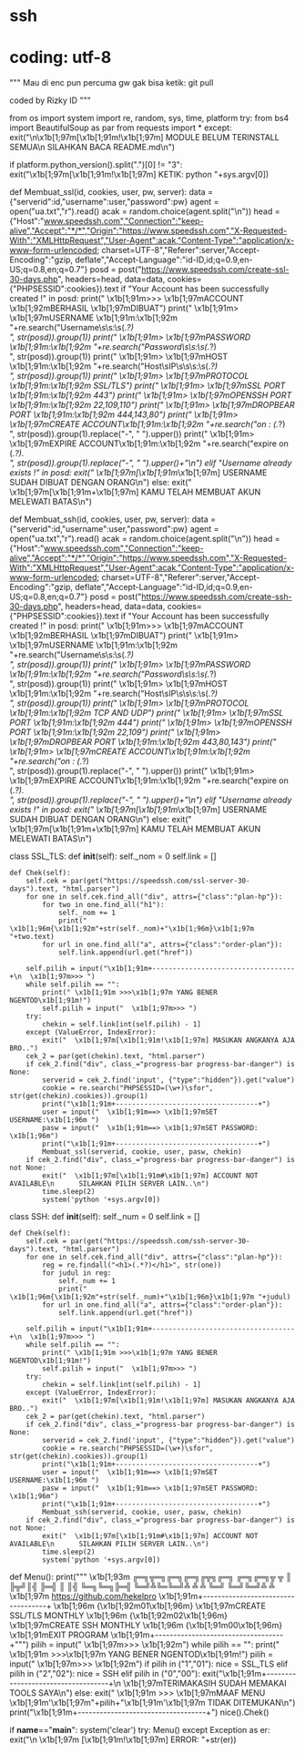 # ssh
# coding: utf-8
 
"""
Mau di enc pun percuma gw gak bisa
ketik: git pull
 
coded by Rizky ID
"""
 
from os import system
import re, random, sys, time, platform
try:
	from bs4 import BeautifulSoup as par
	from requests import *
except:
	exit("\n\x1b[1;97m[\x1b[1;91m!\x1b[1;97m] MODULE BELUM TERINSTALL SEMUA\n    SILAHKAN BACA README.md\n")
 
if platform.python_version().split(".")[0] != "3":
	exit("\x1b[1;97m[\x1b[1;91m!\x1b[1;97m] KETIK: python "+sys.argv[0])
 
def Membuat_ssl(id, cookies, user, pw, server):
	data = {"serverid":id,"username":user,"password":pw}
	agent = open("ua.txt","r").read()
	acak = random.choice(agent.split("\n"))
	head = {"Host":"www.speedssh.com","Connection":"keep-alive","Accept":"*/*","Origin":"https://www.speedssh.com","X-Requested-With":"XMLHttpRequest","User-Agent":acak,"Content-Type":"application/x-www-form-urlencoded; charset=UTF-8","Referer":server,"Accept-Encoding":"gzip, deflate","Accept-Language":"id-ID,id;q=0.9,en-US;q=0.8,en;q=0.7"}
	posd = post("https://www.speedssh.com/create-ssl-30-days.php", headers=head, data=data, cookies={"PHPSESSID":cookies}).text
	if "Your Account has been successfully created !" in posd:
		print("  \x1b[1;91m>>> \x1b[1;97mACCOUNT \x1b[1;92mBERHASIL \x1b[1;97mDIBUAT")
		print("  \x1b[1;91m> \x1b[1;97mUSERNAME \x1b[1;91m:\x1b[1;92m "+re.search("Username\s\s:\s(.*?)<br>", str(posd)).group(1))
		print("  \x1b[1;91m> \x1b[1;97mPASSWORD \x1b[1;91m:\x1b[1;92m "+re.search("Password\s\s:\s(.*?)<br>", str(posd)).group(1))
		print("  \x1b[1;91m> \x1b[1;97mHOST     \x1b[1;91m:\x1b[1;92m "+re.search("Host\sIP\s\s\s:\s(.*?)<br>", str(posd)).group(1))
		print("  \x1b[1;91m> \x1b[1;97mPROTOCOL \x1b[1;91m:\x1b[1;92m SSL/TLS")
		print("  \x1b[1;91m> \x1b[1;97mSSL PORT \x1b[1;91m:\x1b[1;92m 443")
		print("  \x1b[1;91m> \x1b[1;97mOPENSSH PORT  \x1b[1;91m:\x1b[1;92m 22,109,110")
		print("  \x1b[1;91m> \x1b[1;97mDROPBEAR PORT \x1b[1;91m:\x1b[1;92m 444,143,80")
		print("  \x1b[1;91m> \x1b[1;97mCREATE ACCOUNT\x1b[1;91m:\x1b[1;92m "+re.search("on : (.*?)<br>", str(posd)).group(1).replace("-", " ").upper())
		print("  \x1b[1;91m> \x1b[1;97mEXPIRE ACCOUNT\x1b[1;91m:\x1b[1;92m "+re.search("expire on (.*?).<br>", str(posd)).group(1).replace("-", " ").upper()+"\n")
	elif "Username already exists !" in posd:
		exit("  \x1b[1;97m[\x1b[1;91m*\x1b[1;97m] USERNAME SUDAH DIBUAT DENGAN ORANG\n")
	else:
		exit("  \x1b[1;97m[\x1b[1;91m+\x1b[1;97m] KAMU TELAH MEMBUAT AKUN MELEWATI BATAS\n")
 
def Membuat_ssh(id, cookies, user, pw, server):
	data = {"serverid":id,"username":user,"password":pw}
	agent = open("ua.txt","r").read()
	acak = random.choice(agent.split("\n"))
	head = {"Host":"www.speedssh.com","Connection":"keep-alive","Accept":"*/*","Origin":"https://www.speedssh.com","X-Requested-With":"XMLHttpRequest","User-Agent":acak,"Content-Type":"application/x-www-form-urlencoded; charset=UTF-8","Referer":server,"Accept-Encoding":"gzip, deflate","Accept-Language":"id-ID,id;q=0.9,en-US;q=0.8,en;q=0.7"}
	posd = post("https://www.speedssh.com/create-ssh-30-days.php", headers=head, data=data, cookies={"PHPSESSID":cookies}).text
	if "Your Account has been successfully created !" in posd:
		print("  \x1b[1;91m>>> \x1b[1;97mACCOUNT \x1b[1;92mBERHASIL \x1b[1;97mDIBUAT")
		print("  \x1b[1;91m> \x1b[1;97mUSERNAME \x1b[1;91m:\x1b[1;92m "+re.search("Username\s\s:\s(.*?)<br>", str(posd)).group(1))
		print("  \x1b[1;91m> \x1b[1;97mPASSWORD \x1b[1;91m:\x1b[1;92m "+re.search("Password\s\s:\s(.*?)<br>", str(posd)).group(1))
		print("  \x1b[1;91m> \x1b[1;97mHOST     \x1b[1;91m:\x1b[1;92m "+re.search("Host\sIP\s\s\s:\s(.*?)<br>", str(posd)).group(1))
		print("  \x1b[1;91m> \x1b[1;97mPROTOCOL \x1b[1;91m:\x1b[1;92m TCP AND UDP")
		print("  \x1b[1;91m> \x1b[1;97mSSL PORT \x1b[1;91m:\x1b[1;92m 444")
		print("  \x1b[1;91m> \x1b[1;97mOPENSSH PORT  \x1b[1;91m:\x1b[1;92m 22,109")
		print("  \x1b[1;91m> \x1b[1;97mDROPBEAR PORT \x1b[1;91m:\x1b[1;92m 443,80,143")
		print("  \x1b[1;91m> \x1b[1;97mCREATE ACCOUNT\x1b[1;91m:\x1b[1;92m "+re.search("on : (.*?)<br>", str(posd)).group(1).replace("-", " ").upper())
		print("  \x1b[1;91m> \x1b[1;97mEXPIRE ACCOUNT\x1b[1;91m:\x1b[1;92m "+re.search("expire on (.*?).<br>", str(posd)).group(1).replace("-", " ").upper()+"\n")
	elif "Username already exists !" in posd:
		exit("  \x1b[1;97m[\x1b[1;91m*\x1b[1;97m] USERNAME SUDAH DIBUAT DENGAN ORANG\n")
	else:
		exit("  \x1b[1;97m[\x1b[1;91m+\x1b[1;97m] KAMU TELAH MEMBUAT AKUN MELEWATI BATAS\n")
 
class SSL_TLS:
	def __init__(self):
		self._nom = 0
		self.link = []
 
	def Chek(self):
		self.cek = par(get("https://speedssh.com/ssl-server-30-days").text, "html.parser")
		for one in self.cek.find_all("div", attrs={"class":"plan-hp"}):
			for two in one.find_all("h1"):
				self._nom += 1
				print("  \x1b[1;96m{\x1b[1;92m"+str(self._nom)+"\x1b[1;96m}\x1b[1;97m "+two.text)
			for url in one.find_all("a", attrs={"class":"order-plan"}):
				self.link.append(url.get("href"))
 
		self.pilih = input("\x1b[1;91m+-----------------------------------+\n  \x1b[1;97m>>> ")
		while self.pilih == "":
			print(" \x1b[1;91m >>>\x1b[1;97m YANG BENER NGENTOD\x1b[1;91m!")
			self.pilih = input("  \x1b[1;97m>>> ")
		try:
			chekin = self.link[int(self.pilih) - 1]
		except (ValueError, IndexError):
			exit("  \x1b[1;97m[\x1b[1;91m!\x1b[1;97m] MASUKAN ANGKANYA AJA BRO..")
		cek_2 = par(get(chekin).text, "html.parser")
		if cek_2.find("div", class_="progress-bar progress-bar-danger") is None:
			serverid = cek_2.find('input', {"type":"hidden"}).get("value")
			cookie = re.search("PHPSESSID=(\w+)\sfor", str(get(chekin).cookies)).group(1)
			print("\x1b[1;91m+-----------------------------------+")
			user = input("  \x1b[1;91m==> \x1b[1;97mSET USERNAME:\x1b[1;96m ")
			pasw = input("  \x1b[1;91m==> \x1b[1;97mSET PASSWORD: \x1b[1;96m")
			print("\x1b[1;91m+-----------------------------------+")
			Membuat_ssl(serverid, cookie, user, pasw, chekin)
		if cek_2.find("div", class_="progress-bar progress-bar-danger") is not None:
			exit("  \x1b[1;97m[\x1b[1;91m#\x1b[1;97m] ACCOUNT NOT AVAILABLE\n      SILAHKAN PILIH SERVER LAIN..\n")
			time.sleep(2)
			system('python '+sys.argv[0])
 
class SSH:
	def __init__(self):
		self._num = 0
		self.link = []
 
	def Chek(self):
		self.cek = par(get("https://speedssh.com/ssh-server-30-days").text, "html.parser")
		for one in self.cek.find_all("div", attrs={"class":"plan-hp"}):
			reg = re.findall("<h1>(.*?)</h1>", str(one))
			for judul in reg:
				self._num += 1
				print("  \x1b[1;96m{\x1b[1;92m"+str(self._num)+"\x1b[1;96m}\x1b[1;97m "+judul)
			for url in one.find_all("a", attrs={"class":"order-plan"}):
				self.link.append(url.get("href"))
 
		self.pilih = input("\x1b[1;91m+-----------------------------------+\n  \x1b[1;97m>>> ")
		while self.pilih == "":
			print(" \x1b[1;91m >>>\x1b[1;97m YANG BENER NGENTOD\x1b[1;91m!")
			self.pilih = input("  \x1b[1;97m>>> ")
		try:
			chekin = self.link[int(self.pilih) - 1]
		except (ValueError, IndexError):
			exit("  \x1b[1;97m[\x1b[1;91m!\x1b[1;97m] MASUKAN ANGKANYA AJA BRO..")
		cek_2 = par(get(chekin).text, "html.parser")
		if cek_2.find("div", class_="progress-bar progress-bar-danger") is None:
			serverid = cek_2.find('input', {"type":"hidden"}).get("value")
			cookie = re.search("PHPSESSID=(\w+)\sfor", str(get(chekin).cookies)).group(1)
			print("\x1b[1;91m+-----------------------------------+")
			user = input("  \x1b[1;91m==> \x1b[1;97mSET USERNAME:\x1b[1;96m ")
			pasw = input("  \x1b[1;91m==> \x1b[1;97mSET PASSWORD: \x1b[1;96m")
			print("\x1b[1;91m+-----------------------------------+")
			Membuat_ssh(serverid, cookie, user, pasw, chekin)
		if cek_2.find("div", class_="progress-bar progress-bar-danger") is not None:
			exit("  \x1b[1;97m[\x1b[1;91m#\x1b[1;97m] ACCOUNT NOT AVAILABLE\n      SILAHKAN PILIH SERVER LAIN..\n")
			time.sleep(2)
			system('python '+sys.argv[0])
 
def Menu():
	print("""
   \x1b[1;93m ╔═╗╦═╗╔═╗╔═╗╔╦╗╔═╗  ╔═╗╔═╗╦ ╦
    ║  ╠╦╝║╣ ╠═╣ ║ ║╣   ╚═╗╚═╗╠═╣
    ╚═╝╩╚═╚═╝╩ ╩ ╩ ╚═╝  ╚═╝╚═╝╩ ╩
\x1b[1;97m     https://github.com/hekelpro
\x1b[1;91m+-----------------------------------+
\x1b[1;96m  {\x1b[1;92m01\x1b[1;96m} \x1b[1;97mCREATE SSL/TLS MONTHLY
\x1b[1;96m  {\x1b[1;92m02\x1b[1;96m} \x1b[1;97mCREATE SSH MONTHLY
\x1b[1;96m  {\x1b[1;91m00\x1b[1;96m} \x1b[1;91mEXIT PROGRAM
\x1b[1;91m+-----------------------------------+""")
	pilih = input("  \x1b[1;97m>>> \x1b[1;92m")
	while pilih == "":
		print(" \x1b[1;91m >>>\x1b[1;97m YANG BENER NGENTOD\x1b[1;91m!")
		pilih = input("  \x1b[1;97m>>> \x1b[1;92m")
	if pilih in ("1","01"):
		nice = SSL_TLS
	elif pilih in ("2","02"):
		nice = SSH
	elif pilih in ("0","00"):
		exit("\x1b[1;91m+-----------------------------------+\n \x1b[1;97mTERIMAKASIH SUDAH MEMAKAI TOOLS SAYA\n")
	else:
		exit(" \x1b[1;91m >>> \x1b[1;97mMAAF MENU \x1b[1;91m'\x1b[1;97m"+pilih+"\x1b[1;91m'\x1b[1;97m TIDAK DITEMUKAN\n")
	print("\x1b[1;91m+-----------------------------------+")
	nice().Chek()
 
if __name__=="__main__":
	system('clear')
	try:
		Menu()
	except Exception as er:
		exit("\n \x1b[1;97m [\x1b[1;91m!\x1b[1;97m] ERROR: "+str(er))
